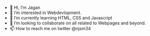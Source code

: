 - 👋 Hi, I’m Jagan
- 👀 I’m interested in Webdevlopment.
- 🌱 I’m currently learning HTML, CSS and Javascript
- 💞️ I’m looking to collaborate on all related to Webpages and beyond.
- 📫 How to reach me on twitter @njsm34

<!---
njsm34/njsm34 is a ✨ special ✨ repository because its `README.md` (this file) appears on your GitHub profile.
You can click the Preview link to take a look at your changes.
--->
